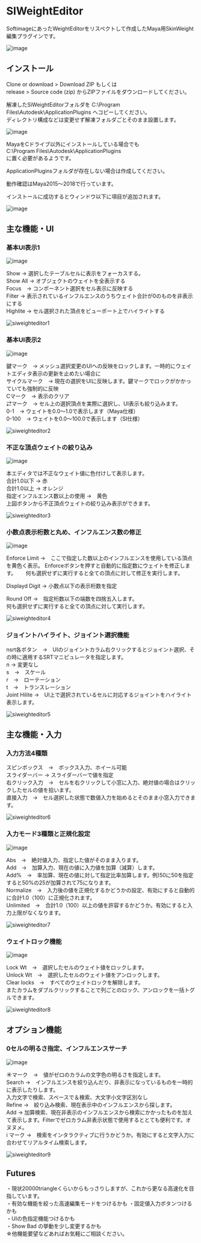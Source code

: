 # SIWeightEditor

SoftimageにあったWeightEditorをリスペクトして作成したMaya用SkinWeight編集プラグインです。  

![image](https://user-images.githubusercontent.com/28256498/41656611-8d04f67a-74cb-11e8-856d-c365d2957ed6.png)

## インストール

Clone or download > Download ZIP もしくは  
release > Source code (zip) からZIPファイルをダウンロードしてください。  

解凍したSiWeightEditorフォルダを C:\Program Files\Autodesk\ApplicationPlugins へコピーしてください。  
ディレクトリ構成などは変更せず解凍フォルダごとそのまま設置します。  

![image](https://user-images.githubusercontent.com/28256498/41656276-639ab2d0-74ca-11e8-8be2-3c26f8a17927.png)

MayaをCドライブ以外にインストールしている場合でも  
C:\Program Files\Autodesk\ApplicationPlugins  
に置く必要があるようです。  

ApplicationPluginsフォルダが存在しない場合は作成してください。  

動作確認はMaya2015～2018で行っています。  

インストールに成功するとウィンドウ以下に項目が追加されます。  

![image](https://user-images.githubusercontent.com/28256498/41663300-0ba78a1c-74de-11e8-82b6-fcc5f1435931.png)


## 主な機能・UI

### 基本UI表示1
![image](https://user-images.githubusercontent.com/28256498/41656766-14a74cae-74cc-11e8-8226-e19d64a98ae2.png)

Show → 選択したテーブルセルに表示をフォーカスする。  
Show All → オブジェクトのウェイトを全表示する  
Focus　→ コンポーネント選択をセル表示に反映する  
Filter → 表示されているインフルエンスのうちウェイト合計が0のものを非表示にする  
Highlite → セル選択された頂点をビューポート上でハイライトする  

![siweighteditor1](https://user-images.githubusercontent.com/28256498/41657246-b371c3e0-74cd-11e8-8dbd-5a5b3828902c.gif)

### 基本UI表示2
![image](https://user-images.githubusercontent.com/28256498/41657474-6d59d6d0-74ce-11e8-964c-095097aeb6a3.png)

鍵マーク　→ メッシュ選択変更のUIへの反映をロックします。一時的にウェイトエディタ表示の更新を止めたい場合に  
サイクルマーク　→ 現在の選択をUIに反映します。鍵マークでロックがかかっていても強制的に反映  
Cマーク　→ 表示のクリア  
⇄マーク　→ セル上の選択頂点を実際に選択し、UI表示も絞り込みます。  
0-1　→ ウェイトを0.0～1.0で表示します（Maya仕様）  
0-100　→ ウェイトを0.0～100.0で表示します（SI仕様）  

![siweighteditor2](https://user-images.githubusercontent.com/28256498/41657833-95a15ab8-74cf-11e8-883c-27eb48edcd21.gif)

### 不正な頂点ウェイトの絞り込み
![image](https://user-images.githubusercontent.com/28256498/41658281-dcc32786-74d0-11e8-8d9e-b0eccb5785b3.png)

本エディタでは不正なウェイト値に色付けして表示します。  
合計1.0以下 → 赤  
合計1.0以上 → オレンジ  
指定インフルエンス数以上の使用 →　黄色  
上図ボタンから不正頂点ウェイトの絞り込み表示ができます。  

![siweighteditor3](https://user-images.githubusercontent.com/28256498/41658498-78b4f0f2-74d1-11e8-9ea2-7762382a7ee6.gif)

### 小数点表示桁数と丸め、インフルエンス数の修正
![image](https://user-images.githubusercontent.com/28256498/41657816-8c1e1706-74cf-11e8-8a4d-5c54bbbdb838.png)

Enforce Limit →　ここで指定した数以上のインフルエンスを使用している頂点を黄色く表示。
Enforceボタンを押すと自動的に指定数にウェイトを修正します。　　
何も選択せずに実行すると全ての頂点に対して修正を実行します。  

Displayd Digit → 小数点以下の表示桁数を指定  

Round Off →　指定桁数以下の端数を四捨五入します。  
何も選択せずに実行すると全ての頂点に対して実行します。  

![siweighteditor4](https://user-images.githubusercontent.com/28256498/41664495-d59099d4-74e0-11e8-9f81-c24f26e335ea.gif)

### ジョイントハイライト、ジョイント選択機能
nsrt各ボタン　→　UIのジョイントカラム右クリックするとジョイント選択、その時に適用するSRTマニピュレータを指定します。  
n → 変更なし  
s　→　スケール  
r　→　ローテーション  
t　→　トランスレーション  
Joint Hilite →　UI上で選択されているセルに対応するジョイントをハイライト表示します。 

![siweighteditor5](https://user-images.githubusercontent.com/28256498/41659884-732f4480-74d5-11e8-9fd4-677436ad6170.gif)

## 主な機能・入力

### 入力方法4種類  
スピンボックス　→　ボックス入力、ホイール可能  
スライダーバー → スライダーバーで値を指定  
右クリック入力　→　セルを右クリックして小窓に入力、絶対値の場合はクリックしたセルの値を拾います。  
直接入力　→　セル選択した状態で数値入力を始めるとそのまま小窓入力できます。  

![siweighteditor6](https://user-images.githubusercontent.com/28256498/41660292-a08124e8-74d6-11e8-8182-08b739b68564.gif)

### 入力モード3種類と正規化設定

![image](https://user-images.githubusercontent.com/28256498/41660048-eac2e02e-74d5-11e8-88c2-96a875f6fa80.png)

Abs　→　絶対値入力、指定した値がそのまま入ります。  
Add　→　加算入力、現在の値に入力値を加算（減算）します。  
Add%　→　率加算、現在の値に対して指定比率加算します。例)50に50を指定すると50%の25が加算されて75になります。  
Normalize　→　入力後の値を正規化するかどうかの設定、有効にすると自動的に合計1.0（100）に正規化されます。  
Unlimited　→　合計1.0（100）以上の値を許容するかどうか。有効にすると入力上限がなくなります。  

![siweighteditor7](https://user-images.githubusercontent.com/28256498/41660848-33edc672-74d8-11e8-98f4-463b333cae0f.gif)

### ウェイトロック機能

![image](https://user-images.githubusercontent.com/28256498/41660533-49fe4320-74d7-11e8-9b4e-308fdc654916.png)

Lock Wt　→　選択したセルのウェイト値をロックします。  
Unlock Wt　→　選択したセルのウェイト値をアンロックします。  
Clear locks　→　すべてのウェイトロックを解除します。  
またカラムをダブルクリックすることで列ごとのロック、アンロックを一括トグルできます。  

![siweighteditor8](https://user-images.githubusercontent.com/28256498/41661699-3fc866b2-74da-11e8-969c-1da1644da3a7.gif)

## オプション機能

### 0セルの明るさ指定、インフルエンスサーチ
![image](https://user-images.githubusercontent.com/28256498/41661612-12c4e19a-74da-11e8-8a9f-61b90b04f617.png)

☀マーク　→　値がゼロのカラムの文字色の明るさを指定します。  
Search →　インフルエンスを絞り込んだり、非表示になっているものを一時的に表示したりします。  
入力文字で検索、スペースで＆検索、大文字小文字区別なし  
Refine →　絞り込み検索、現在表示中のインフルエンスから探します。  
Add → 加算検索、現在非表示のインフルエンスから検索にかかったものを加えて表示します。Filterでゼロカラム非表示状態で使用するととても便利です。オヌヌメ。  
i マーク →　検索をインタラクティブに行うかどうか。有効にすると文字入力に合わせてリアルタイム検索します。  

![siweighteditor9](https://user-images.githubusercontent.com/28256498/41662504-47b089fc-74dc-11e8-9bd5-aa5294c20491.gif)

## Futures
・現状20000triangleくらいからもっさりしますが、これから更なる高速化を目指しています。  
・有効な機能を絞った高速編集モードをつけるかも
・固定値入力ボタンつけるかも  
・UIの色指定機能つけるかも  
・Show Bad の挙動を少し変更するかも  
☆他機能要望などあればお気軽にご相談ください。
